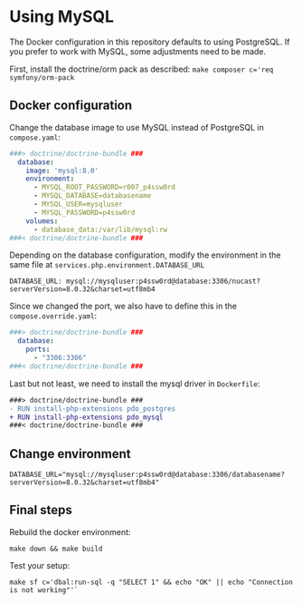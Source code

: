 # Using MySQL

The Docker configuration in this repository defaults to using PostgreSQL.
If you prefer to work with MySQL, some adjustments need to be made.

First, install the doctrine/orm pack as described: `make composer c='req symfony/orm-pack`

## Docker configuration
Change the database image to use MySQL instead of PostgreSQL in `compose.yaml`:

```yaml
###> doctrine/doctrine-bundle ###
  database:
    image: 'mysql:8.0'
    environment:
      - MYSQL_ROOT_PASSWORD=r007_p4ssw0rd
      - MYSQL_DATABASE=databasename
      - MYSQL_USER=mysqluser
      - MYSQL_PASSWORD=p4ssw0rd
    volumes:
      - database_data:/var/lib/mysql:rw
###< doctrine/doctrine-bundle ###
```
Depending on the database configuration, modify the environment in the same file at `services.php.environment.DATABASE_URL`
```
DATABASE_URL: mysql://mysqluser:p4ssw0rd@database:3306/nucast?serverVersion=8.0.32&charset=utf8mb4
```

Since we changed the port, we also have to define this in the `compose.override.yaml`:
```yaml
###> doctrine/doctrine-bundle ###
  database:
    ports:
      - "3306:3306"
###< doctrine/doctrine-bundle ###
```

Last but not least, we need to install the mysql driver in `Dockerfile`:
```diff
###> doctrine/doctrine-bundle ###
- RUN install-php-extensions pdo_postgres
+ RUN install-php-extensions pdo_mysql
###< doctrine/doctrine-bundle ###
```

## Change environment
```dotenv 
DATABASE_URL="mysql://mysqluser:p4ssw0rd@database:3306/databasename?serverVersion=8.0.32&charset=utf8mb4"
```

## Final steps
Rebuild the docker environment:
```shell
make down && make build
```

Test your setup:
```shell
make sf c='dbal:run-sql -q "SELECT 1" && echo "OK" || echo "Connection is not working"'`
```
